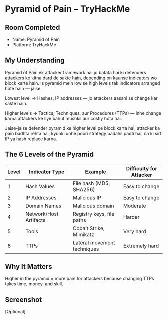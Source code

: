 # Pyramid of Pain – TryHackMe

## Room Completed
- Name: Pyramid of Pain
- Platform: TryHackMe

## My Understanding
Pyramid of Pain ek attacker framework hai jo batata hai ki defenders attackers ko kitna dard de sakte hain, depending on kaunse indicators wo block karte hain. Is pyramid mein low se high levels tak indicators arranged hote hain — jaise:

Lowest level → Hashes, IP addresses — jo attackers aasani se change kar sakte hain.

Higher levels → Tactics, Techniques, aur Procedures (TTPs) — inhe change karna attackers ke liye bahut mushkil aur costly hota hai.

Jaise-jaise defender pyramid ke higher level pe block karta hai, attacker ka pain badhta rehta hai, kyunki unhe poori strategy badalni padti hai, na ki sirf IP ya hash replace karna.

## The 6 Levels of the Pyramid

| Level | Indicator Type | Example | Difficulty for Attacker |
|-------|----------------|---------|------------------------|
| 1 | Hash Values | File hash (MD5, SHA256) | Easy to change |
| 2 | IP Addresses | Malicious IP | Easy to change |
| 3 | Domain Names | Malicious domain | Moderate |
| 4 | Network/Host Artifacts | Registry keys, file paths | Harder |
| 5 | Tools | Cobalt Strike, Mimikatz | Very hard |
| 6 | TTPs | Lateral movement techniques | Extremely hard |

## Why It Matters
Higher in the pyramid = more pain for attackers because changing TTPs takes time, money, and skill.

## Screenshot
[Optional]
